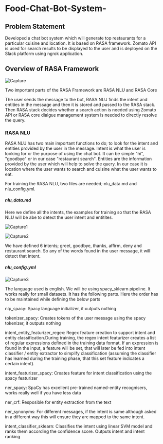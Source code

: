 # Food-Chat-Bot-System-

## Problem Statement

Developed a chat bot system which will generate top restaurants for a particular cuisine and location. It is based on RASA framework. Zomato API is used for search results to be displayed to the user and is deployed on the Slack platform using ngrok application. 

## Overview of RASA Framework 


![Capture](https://user-images.githubusercontent.com/36281158/89122024-8c9c3900-d4e1-11ea-8c7c-5a0965bb2bb8.PNG)

Two important parts of the RASA Framework are RASA NLU and RASA Core

The user sends the message to the bot, RASA NLU finds the intent and entities in the message and then it is stored and passed to the RASA stack. Then RASA stack decides whether a search action is needed using Zomato API or RASA core dialgue management system is needed to directly resolve the query. 

### RASA NLU 

RASA NLU has two main important functions to do; to look for the intent and entities provided by the user in the message. Intent is what the user is looking for or the purpose of using the chat bot. It can be simple "hi", "goodbye" or in our case "restaurant search". Entities are the information provided by the user which will help to solve the query. In our case it is location where the user wants to search and cuisine what the user wants to eat. 

For training the RASA NLU, two files are needed; nlu_data.md and nlu_config.yml.

##### nlu_data.md 

Here we define all the intents, the examples for training so that the RASA NLU will be abe to detect the user intent and entitites. 

![Capture1](https://user-images.githubusercontent.com/36281158/89122483-16013a80-d4e5-11ea-80aa-48613b7b1653.PNG)

![Capture2](https://user-images.githubusercontent.com/36281158/89122485-18639480-d4e5-11ea-8861-feee6d827307.PNG)

We have defined 6 intents; greet, goodbye, thanks, affirm, deny and restaurant search. So any of the words found in the user message, it will detect that intent. 


##### nlu_config.yml 

![Capture3](https://user-images.githubusercontent.com/36281158/89122589-eacb1b00-d4e5-11ea-9bc9-09c52df47c5d.PNG)

The language used is english. We will be using spacy_sklearn pipeline. It works really for small datasets. It has the following parts. Here the order has to be maintained while defining the below parts  

nlp_spacy: Spacy language initializer, it outputs nothing

tokenizer_spacy: 	Creates tokens of the user message using the spacy tokenizer, it outputs nothing 

intent_entity_featurizer_regex:	Regex feature creation to support intent and entity classification.During training, the regex intent featurizer creates a list of regular expressions defined in the training data format. If an expression is found in the input, a feature will be set, that will later be fed into intent classifier / entity extractor to simplify classification (assuming the classifier has learned during the training phase, that this set feature indicates a certain intent).

intent_featurizer_spacy: Creates feature for intent classification using the spacy featurizer

ner_spacy: SpaCy has excellent pre-trained named-entity recognisers, works really well if you have less data 

ner_crf: Resposible for entity extraction from the text 

ner_synonyms: For different messages, if the intent is same although asked in a different way this will ensure they are mapped to the same intent. 

intent_classifier_sklearn: Classifies the intent using linear SVM model and ranks them according the confidence score. Outputs intent and intent ranking 

